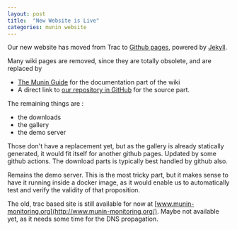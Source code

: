 ```yaml
---
layout: post
title:  "New Website is Live"
categories: munin website
---
```

Our new website has moved from Trac to [Github pages](https://docs.github.com/en/pages/setting-up-a-github-pages-site-with-jekyll), 
powered by [Jekyll](https://jekyllrb.com). 

Many wiki pages are removed, since they are totally obsolete, and are replaced by 

* [The Munin Guide](http://guide.munin-monitoring.org) for the documentation part of the wiki
* A direct link to [our repository in GitHub](https://github.com/munin-monitoring/munin) for the source part.

The remaining things are :
* the downloads
* the gallery
* the demo server

Those don't have a replacement yet, but as the gallery is already statically generated, it would fit itself for another github pages.
Updated by some github actions. The download parts is typically best handled by github also.

Remains the demo server. This is the most tricky part, but it makes sense to have it running inside a docker image,
as it would enable us to automatically test and verify the validity of that proposition.

The old, trac based site is still available for now at [www.munin-monitoring.org](http://www.munin-monitoring.org/). Maybe not available yet, as it needs some time for the DNS propagation.

